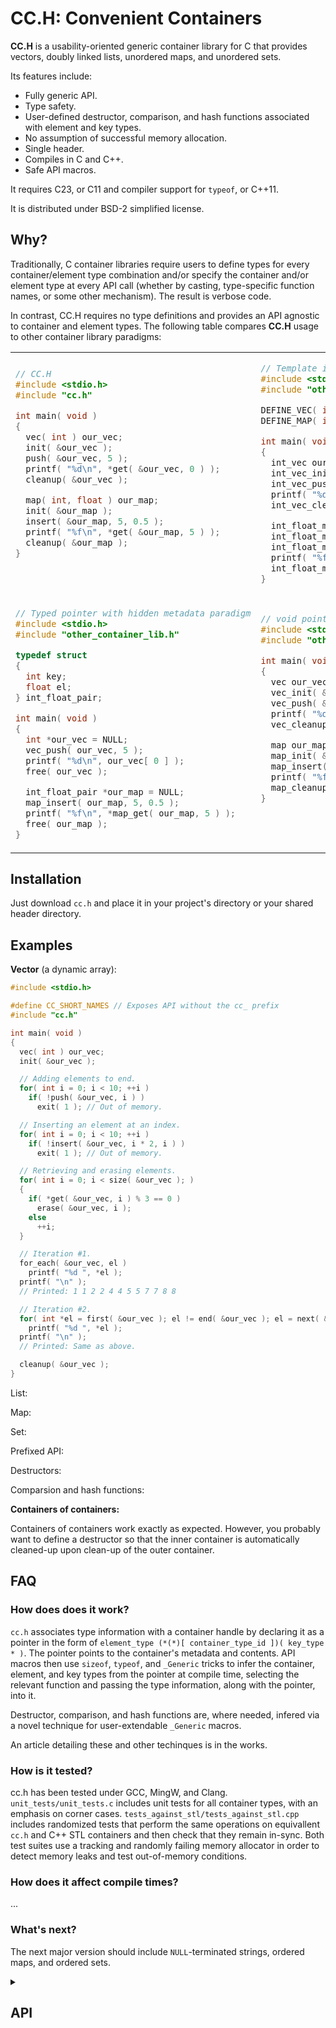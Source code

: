 # CC.H: Convenient Containers

**CC.H** is a usability-oriented generic container library for C that provides vectors, doubly linked lists, unordered maps, and unordered sets.

Its features include:

- Fully generic API.
- Type safety.
- User-defined destructor, comparison, and hash functions associated with element and key types.
- No assumption of successful memory allocation.
- Single header.
- Compiles in C and C++.
- Safe API macros.

It requires C23, or C11 and compiler support for `typeof`, or C++11.

It is distributed under BSD-2 simplified license.

## Why?

Traditionally, C container libraries require users to define types for every container/element type combination and/or specify the container and/or element type at every API call (whether by casting, type-specific function names, or some other mechanism). The result is verbose code.

In contrast, CC.H requires no type definitions and provides an API agnostic to container and element types. The following table compares **CC.H** usage to other container library paradigms:

<table>
<tr>
</tr>
<tr>
<td>

```c
// CC.H
#include <stdio.h>
#include "cc.h"

int main( void )
{
  vec( int ) our_vec;
  init( &our_vec );
  push( &our_vec, 5 );
  printf( "%d\n", *get( &our_vec, 0 ) );
  cleanup( &our_vec );

  map( int, float ) our_map;
  init( &our_map );
  insert( &our_map, 5, 0.5 );
  printf( "%f\n", *get( &our_map, 5 ) );
  cleanup( &our_map );
}




```

</td>
<td>

```c
// Template instantiation paradigm
#include <stdio.h>
#include "other_container_lib.h"

DEFINE_VEC( int, int_vec )
DEFINE_MAP( int, float, int_float_map )

int main( void )
{
  int_vec our_vec;
  int_vec_init( &our_vec );
  int_vec_push( &our_vec, 5 );
  printf( "%d\n", *int_vec_get( &our_vec, 0 ) );
  int_vec_cleanup( &our_vec );

  int_float_map our_map;
  int_float_map_init( &our_map );
  int_float_map_insert( &our_map, 5, 0.5f );
  printf( "%f\n", *int_float_map_get( &our_map, 5 ) );
  int_float_map_cleanup( &our_map );
}
```

</td>
<tr>
</tr>
<tr>
<td>

```c
// Typed pointer with hidden metadata paradigm
#include <stdio.h>
#include "other_container_lib.h"

typedef struct
{
  int key;
  float el;
} int_float_pair;

int main( void )
{
  int *our_vec = NULL;
  vec_push( our_vec, 5 );
  printf( "%d\n", our_vec[ 0 ] );
  free( our_vec );

  int_float_pair *our_map = NULL;
  map_insert( our_map, 5, 0.5 );
  printf( "%f\n", *map_get( our_map, 5 ) );
  free( our_map );
}
```

</td>
<td>

```c
// void pointers paradigm
#include <stdio.h>
#include "other_container_lib.h"

int main( void )
{
  vec our_vec;
  vec_init( &our_vec, sizeof( int ) );
  vec_push( &our_vec, &(int){ 5 } );
  printf( "%d\n", *(int *)vec_get( &our_vec, 0 ) );
  vec_cleanup( &our_vec );

  map our_map;
  map_init( &our_map, sizeof( int ), sizeof( float ) );
  map_insert( &our_map, &(int){ 5 }, &(float){ 0.5f } );
  printf( "%f\n", *(float *)map_get( &our_map, &(int){ 5 } ) );
  map_cleanup( &our_map );
}





```

</td>
</tr>
<table>

## Installation

Just download `cc.h` and place it in your project's directory or your shared header directory.

## Examples

**Vector** (a dynamic array):

```c
#include <stdio.h>

#define CC_SHORT_NAMES // Exposes API without the cc_ prefix
#include "cc.h"

int main( void )
{
  vec( int ) our_vec;
  init( &our_vec );

  // Adding elements to end.
  for( int i = 0; i < 10; ++i )
    if( !push( &our_vec, i ) )
      exit( 1 ); // Out of memory.

  // Inserting an element at an index.
  for( int i = 0; i < 10; ++i )
    if( !insert( &our_vec, i * 2, i ) )
      exit( 1 ); // Out of memory.

  // Retrieving and erasing elements.
  for( int i = 0; i < size( &our_vec ); )
  {
    if( *get( &our_vec, i ) % 3 == 0 )
      erase( &our_vec, i );
    else
      ++i;
  }

  // Iteration #1.
  for_each( &our_vec, el )
    printf( "%d ", *el );
  printf( "\n" );
  // Printed: 1 1 2 2 4 4 5 5 7 7 8 8

  // Iteration #2.
  for( int *el = first( &our_vec ); el != end( &our_vec ); el = next( &our_vec, el ) )
    printf( "%d ", *el );
  printf( "\n" );
  // Printed: Same as above.

  cleanup( &our_vec );
}
```

List:

Map:

Set:

Prefixed API:

Destructors:

Comparsion and hash functions:

**Containers of containers:**

Containers of containers work exactly as expected. However, you probably want to define a destructor so that the inner container is automatically cleaned-up upon clean-up of the outer container.

## FAQ

### How does does it work?

`cc.h` associates type information with a container handle by declaring it as a pointer in the form of `element_type (*(*)[ container_type_id ])( key_type * )`. The pointer points to the container's metadata and contents. API macros then use `sizeof`, `typeof`, and `_Generic` tricks to infer the container, element, and key types from the pointer at compile time, selecting the relevant function and passing the type information, along with the pointer, into it. 

Destructor, comparison, and hash functions are, where needed, infered via a novel technique for user-extendable `_Generic` macros.

An article detailing these and other techinques is in the works.

### How is it tested?

cc.h has been tested under GCC, MingW, and Clang. `unit_tests/unit_tests.c` includes unit tests for all container types, with an emphasis on corner cases. `tests_against_stl/tests_against_stl.cpp` includes randomized tests that perform the same operations on equivallent `cc.h` and C++ STL containers and then check that they remain in-sync. Both test suites use a tracking and randomly failing memory allocator in order to detect memory leaks and test out-of-memory conditions.

### How does it affect compile times?
    
...

### What's next?

The next major version should include `NULL`-terminated strings, ordered maps, and ordered sets.

<details><summary><h2>API</h2></summary>
<p>
  
> **Warning**
> API macros may evaluate their first argument - the pointer to the container - multiple times, so never use expressions with side effects (e.g. `&our_containers[ ++i ]` ) for that argument. In GCC and Clang, attempting to do so will cause a compiler warning. All other arguments are only evaluated once.

> **Note**
> If `CC_NO_SHORT_NAMES` was declared, all API macros are prefixed with `cc_`.

> **Note**
> Duplicating a container handle via assignment and then operating on the duplicate will invalidate the original. Hence, only create a duplicate via assignment (including through function parameters and return values) if you have finished with the original.

> **Note**
> An iterator is a pointer to an element in the container or to the associated `end` (or `r_end`, if the container supports it). In the documentation below, these pointers are called "pointer-iterators".

> **Note**
> In the documentation below, `el_ty` is the container's element type and `key_ty` is the container's key type (where applicable).

### All containers:

The following macros behave the same way for all containers:

```c
void init( <any container type> *cntr )
```

Initializes the container for use.  
This call cannot fail (it does not allocate memory).

```c
bool init_clone( <any container type> *cntr, <same container type> *src )
```

Initializes `cntr` as a shallow copy of `src`.  
Returns true, or false if unsuccessful due to memory allocation failure.

```c
size_t size( <any container type> *cntr )
```

Returns the number of elements.

```c
void clear( <any container type> *cntr )
```

Erases all elements, calling the element and key types' destructors where applicable.

```c
void cleanup( <any container type> *cntr )
```

Erases all elements (calling the element and key types' destructors where applicable), frees any other memory associated with the container, and initializes the container for reuse.

```c
for_each( <any container type> *cntr, i_name )
```

Creates a loop iterating over all elements from first to last.  
This macro declares a pointer-iterator (`el_ty *`) named `i_name`.  
It is equivalent to `for( el_ty* i_name = first( cntr ); i_name != end( cntr ); i_name = next( cntr, i_name ) )` and should be followed by the loop body.

</p>

